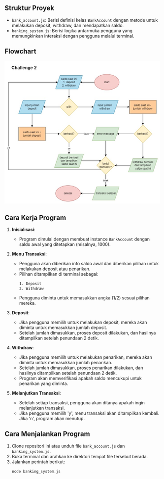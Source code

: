 ## Struktur Proyek

- `bank_account.js`: Berisi definisi kelas `BankAccount` dengan metode untuk melakukan deposit, withdraw, dan mendapatkan saldo.
- `banking_system.js`: Berisi logika antarmuka pengguna yang memungkinkan interaksi dengan pengguna melalui terminal.

## Flowchart

![fc banking system](/assets/flowchart-ch2.jpg "Flowchart Banking System")

## Cara Kerja Program

1. **Inisialisasi**:
   - Program dimulai dengan membuat instance `BankAccount` dengan saldo awal yang ditetapkan (misalnya, 1000).

2. **Menu Transaksi**:
   - Pengguna akan diberikan info saldo awal dan diberikan pilihan untuk melakukan deposit atau penarikan.
   - Pilihan ditampilkan di terminal sebagai:
     ```
     1. Deposit
     2. Withdraw
     ```
   - Pengguna diminta untuk memasukkan angka (1/2) sesuai pilihan mereka.

3. **Deposit**:
   - Jika pengguna memilih untuk melakukan deposit, mereka akan diminta untuk memasukkan jumlah deposit.
   - Setelah jumlah dimasukkan, proses deposit dilakukan, dan hasilnya ditampilkan setelah penundaan 2 detik.

4. **Withdraw**:
   - Jika pengguna memilih untuk melakukan penarikan, mereka akan diminta untuk memasukkan jumlah penarikan.
   - Setelah jumlah dimasukkan, proses penarikan dilakukan, dan hasilnya ditampilkan setelah penundaan 2 detik.
   - Program akan memverifikasi apakah saldo mencukupi untuk penarikan yang diminta.

5. **Melanjutkan Transaksi**:
   - Setelah setiap transaksi, pengguna akan ditanya apakah ingin melanjutkan transaksi.
   - Jika pengguna memilih 'y', menu transaksi akan ditampilkan kembali. Jika 'n', program akan menutup.

## Cara Menjalankan Program

1. Clone repositori ini atau unduh file `bank_account.js` dan `banking_system.js`.
2. Buka terminal dan arahkan ke direktori tempat file tersebut berada.
3. Jalankan perintah berikut:
   ```bash
   node banking_system.js